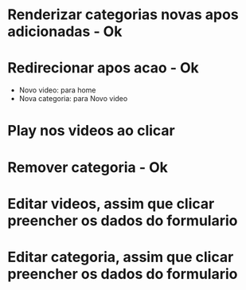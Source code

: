 # Renderizar categorias novas apos adicionadas - Ok

# Redirecionar apos acao - Ok
- Novo video: para home
- Nova categoria: para Novo video

# Play nos videos ao clicar

# Remover categoria - Ok

# Editar videos, assim que clicar preencher os dados do formulario

# Editar categoria, assim que clicar preencher os dados do formulario